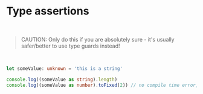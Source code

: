 # Type assertions

<br>

> CAUTION: Only do this if you are absolutely sure - it's usually safer/better to use type guards instead!

<br>

```ts {all|3-4}
let someValue: unknown = 'this is a string'

console.log((someValue as string).length)
console.log((someValue as number).toFixed(2)) // no compile time error, BUT runtime error
```
